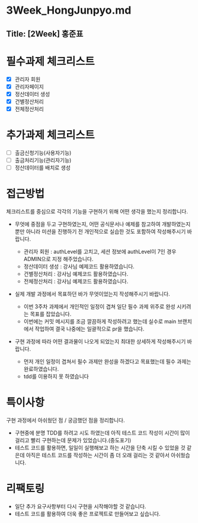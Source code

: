 # 3Week_HongJunpyo.md

## Title: [2Week] 홍준표

# **필수과제 체크리스트**

- [x]  관리자 회원
- [x]  관리자페이지
- [x]  정산데이터 생성
- [x]  건별정산처리
- [x]  전체정산처리

# **추가과제 체크리스트**

- [ ]  출금신청기능(사용자기능)
- [ ]  출금처리기능(관리자기능)
- [ ]  정산데이터를 배치로 생성

# **접근방법**
체크리스트를 중심으로 각각의 기능을 구현하기 위해 어떤 생각을 했는지 정리합니다.
- 무엇에 중점을 두고 구현하였는지, 어떤 공식문서나 예제를 참고하여 개발하였는지 뿐만 아니라 미션을 진행하기 전 개인적으로 실습한 것도 포함하여 작성해주시기 바랍니다.
    - 관리자 회원 : authLevel를 고치고, 세션 정보에 authLevel이 7인 경우 ADMIN으로 지정 해주었습니다.
    - 정산데이터 생성 : 강사님 예제코드 활용하였습니다.
    - 건별정산처리 : 강사님 예제코드 활용하였습니다.
    - 전체정산처리 : 강사님 예제코드 활용하였습니다.

- 실제 개발 과정에서 목표하던 바가 무엇이었는지 작성해주시기 바랍니다.
    - 이번 3주차 과제에서 개인적인 일정이 겹쳐 일단 필수 과제 위주로 완성 시키려는 목표를 잡았습니다.
    - 이번에는 커밋 메시지를 조금 깔끔하게 작성하려고 했는데 실수로 main 브랜치에서 작업하여 결국 나중에는 일괄적으로 pr을 했습니다.
- 구현 과정에 따라 어떤 결과물이 나오게 되었는지 최대한 상세하게 작성해주시기 바랍니다.
    - 먼저 개인 일정이 겹쳐서 필수 과제만 완성을 하겠다고 목표했는데 필수 과제는 완료하였습니다.
    - tdd를 이용하지 못 하였습니다

# **특이사항**
구현 과정에서 아쉬웠던 점 / 궁금했던 점을 정리합니다.
- 구현중에 분명 TDD를 하려고 시도 하였는데 아직 테스트 코드 작성이 시간이 많이 걸리고 빨리 구현하는데 문제가 있었습니다.(중도포기)
- 테스트 코드를 활용하면, 일일이 실행해보고 하는 시간을 단축 시킬 수 있었을 것 같은데 아직은 테스트 코드를 작성하는 시간이 좀 더 오래 걸리는 것 같아서 아쉬웠습니다.
# **리팩토링**
- 일단 추가 요구사항부터 다시 구현을 시작해야할 것 같습니다.
- 테스트 코드를 활용하여 더욱 좋은 프로젝트로 만들어보고 싶습니다.